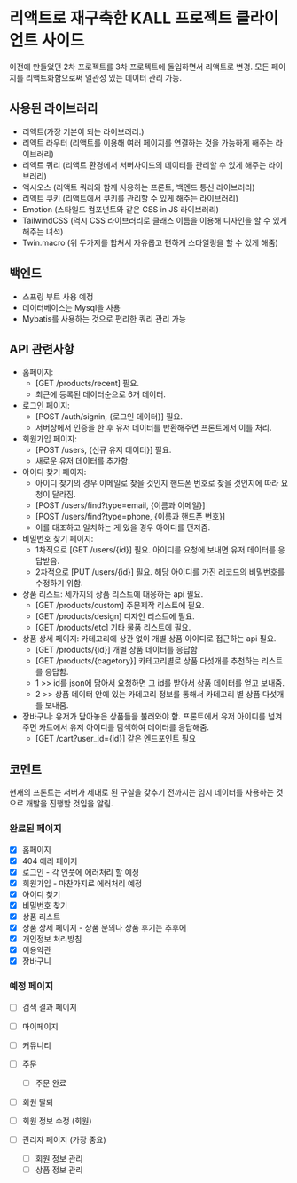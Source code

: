# 리액트로 재구축한 KALL 프로젝트 클라이언트 사이드
이전에 만들었던 2차 프로젝트를 3차 프로젝트에 돌입하면서 리액트로 변경. 모든 페이지를 리액트화함으로써 일관성 있는 데이터 관리 가능.

## 사용된 라이브러리
- 리액트(가장 기본이 되는 라이브러리.)
- 리액트 라우터 (리액트를 이용해 여러 페이지를 연결하는 것을 가능하게 해주는 라이브러리)
- 리액트 쿼리 (리액트 환경에서 서버사이드의 데이터를 관리할 수 있게 해주는 라이브러리)
- 액시오스 (리액트 쿼리와 함께 사용하는 프론트, 백엔드 통신 라이브러리)
- 리액트 쿠키 (리액트에서 쿠키를 관리할 수 있게 해주는 라이브러리)
- Emotion (스타일드 컴포넌트와 같은 CSS in JS 라이브러리)
- TailwindCSS (역시 CSS 라이브러리로 클래스 이름을 이용해 디자인을 할 수 있게 해주는 녀석)
- Twin.macro (위 두가지를 합쳐서 자유롭고 편하게 스타일링을 할 수 있게 해줌)

## 백엔드
- 스프링 부트 사용 예정
- 데이터베이스는 Mysql을 사용
- Mybatis를 사용하는 것으로 편리한 쿼리 관리 가능

## API 관련사항
- 홈페이지:
  - [GET /products/recent] 필요.
  - 최근에 등록된 데이터순으로 6개 데이터.
- 로그인 페이지:
  - [POST /auth/signin, {로그인 데이터}] 필요.
  - 서버상에서 인증을 한 후 유저 데이터를 반환해주면 프론트에서 이를 처리.
- 회원가입 페이지:
  - [POST /users, {신규 유저 데이터}] 필요.
  - 새로운 유저 데이터를 추가함.
- 아이디 찾기 페이지:
  - 아이디 찾기의 경우 이메일로 찾을 것인지 핸드폰 번호로 찾을 것인지에 따라 요청이 달라짐.
  - [POST /users/find?type=email, {이름과 이메일}]
  - [POST /users/find?type=phone, {이름과 핸드폰 번호}]
  - 이를 대조하고 일치하는 게 있을 경우 아이디를 던져줌.
- 비밀번호 찾기 페이지:
  - 1차적으로 [GET /users/{id}] 필요. 아이디를 요청에 보내면 유저 데이터를 응답받음.
  - 2차적으로 [PUT /users/{id}] 필요. 해당 아이디를 가진 레코드의 비밀번호를 수정하기 위함.
- 상품 리스트: 세가지의 상품 리스트에 대응하는 api 필요.
  - [GET /products/custom] 주문제작 리스트에 필요.
  - [GET /products/design] 디자인 리스트에 필요.
  - [GET /products/etc] 기타 물품 리스트에 필요.
- 상품 상세 페이지: 카테고리에 상관 없이 개별 상품 아이디로 접근하는 api 필요.
  - [GET /products/{id}] 개별 상품 데이터를 응답함
  - [GET /products/{cagetory}] 카테고리별로 상품 다섯개를 추천하는 리스트를 응답함.
  - 1 >> id를 json에 담아서 요청하면 그 id를 받아서 상품 데이터를 얻고 보내줌.
  - 2 >> 상품 데이터 안에 있는 카테고리 정보를 통해서 카테고리 별 상품 다섯개를 보내줌.
- 장바구니: 유저가 담아놓은 상품들을 불러와야 함. 프론트에서 유저 아이디를 넘겨주면 카트에서 유저 아이디를 탐색하여 데이터를 응답해줌.
  - [GET /cart?user_id={id}] 같은 엔드포인트 필요
## 코멘트
현재의 프론트는 서버가 제대로 된 구실을 갖추기 전까지는 임시 데이터를 사용하는 것으로 개발을 진행할 것임을 알림.

### 완료된 페이지
- [x] 홈페이지
- [x] 404 에러 페이지
- [x] 로그인 - 각 인풋에 에러처리 할 예정
- [x] 회원가입 - 마찬가지로 에러처리 예정
- [x] 아이디 찾기
- [x] 비밀번호 찾기
- [x] 상품 리스트
- [x] 상품 상세 페이지 - 상품 문의나 상품 후기는 추후에
- [x] 개인정보 처리방침
- [x] 이용약관
- [x] 장바구니

### 예정 페이지
- [ ] 검색 결과 페이지
- [ ] 마이페이지
- [ ] 커뮤니티
- [ ] 주문
  - [ ] 주문 완료
- [ ] 회원 탈퇴
- [ ] 회원 정보 수정 (회원)

- [ ] 관리자 페이지 (가장 중요)
  - [ ] 회원 정보 관리
  - [ ] 상품 정보 관리
